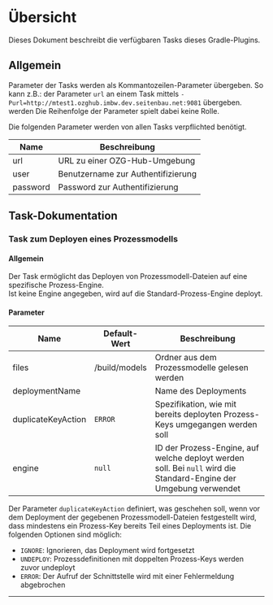 # Übersicht

Dieses Dokument beschreibt die verfügbaren Tasks dieses Gradle-Plugins.

## Allgemein

Parameter der Tasks werden als Kommantozeilen-Parameter übergeben. So kann z.B.: der Parameter `url`
an einem Task mittels `-Purl=http://mtest1.ozghub.imbw.dev.seitenbau.net:9081` übergeben. werden Die
Reihenfolge der Parameter spielt dabei keine Rolle.

Die folgenden Parameter werden von allen Tasks verpflichted benötigt.

| **Name** | **Beschreibung**                   |
| -------- | ---------------------------------- |
| url      | URL zu einer OZG-Hub-Umgebung      |
| user     | Benutzername zur Authentifizierung |
| password | Password zur Authentifizierung     |

## Task-Dokumentation

### Task zum Deployen eines Prozessmodells

#### Allgemein

Der Task ermöglicht das Deployen von Prozessmodell-Dateien auf eine spezifische
Prozess-Engine.<br />
Ist keine Engine angegeben, wird auf die Standard-Prozess-Engine deployt.

#### Parameter

| **Name**           | **Default-Wert** | **Beschreibung**                   |
| ------------------ | ---------------- | ---------------------------------- |
| files              | /build/models | Ordner aus dem Prozessmodelle gelesen werden |
| deploymentName     |               | Name des Deployments |
| duplicateKeyAction | `ERROR`       | Spezifikation, wie mit bereits deployten Prozess-Keys umgegangen werden soll |
| engine             | `null`        | ID der Prozess-Engine, auf welche deployt werden soll. Bei `null` wird die Standard-Engine der Umgebung verwendet |

Der Parameter `duplicateKeyAction` definiert, was geschehen soll, wenn vor dem Deployment der
gegebenen Prozessmodell-Dateien festgestellt wird, dass mindestens ein Prozess-Key bereits Teil
eines Deployments ist. Die folgenden Optionen sind möglich:

- `IGNORE`: Ignorieren, das Deployment wird fortgesetzt
- `UNDEPLOY`: Prozessdefinitionen mit doppelten Prozess-Keys werden zuvor undeployt
- `ERROR`: Der Aufruf der Schnittstelle wird mit einer Fehlermeldung abgebrochen

---------------------------------------------------------------------------------------------------
